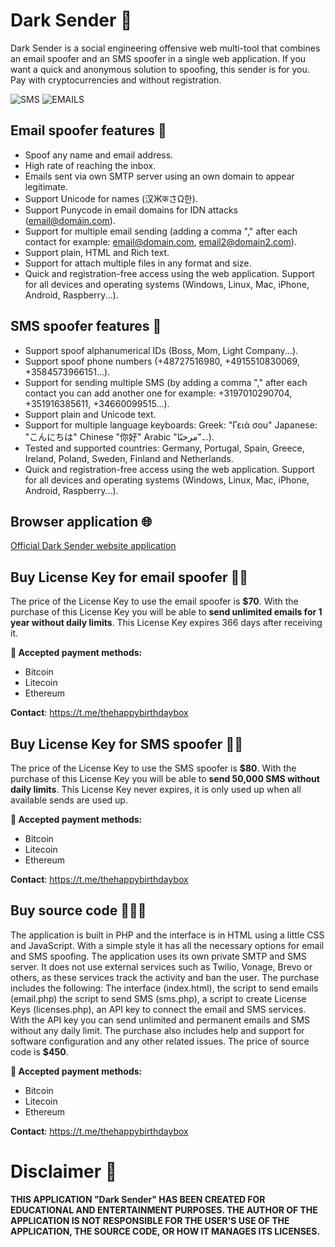 # Dark Sender 🖤

Dark Sender is a social engineering offensive web multi-tool that combines an email spoofer and an SMS spoofer in a single web application. 
If you want a quick and anonymous solution to spoofing, this sender is for you. Pay with cryptocurrencies and without registration.

![SMS](https://github.com/user-attachments/assets/291fcf34-76b9-45f4-81b8-5d627d2a8176) ![EMAILS](https://github.com/user-attachments/assets/5ab61767-6b35-44dc-a63e-55a76036c162) 


## Email spoofer features 📧

- Spoof any name and email address.
- High rate of reaching the inbox.
- Emails sent via own SMTP server using an own domain to appear legitimate.
- Support Unicode for names (汉ЖकさΩ한).
- Support Punycode in email domains for IDN attacks (email@domáin.com).
- Support for multiple email sending (adding a comma "," after each contact for example: email@domain.com, email2@domain2.com).
- Support plain, HTML and Rich text.
- Support for attach multiple files in any format and size.
- Quick and registration-free access using the web application. Support for all devices and operating systems (Windows, Linux, Mac, iPhone, Android, Raspberry...).

## SMS spoofer features 💬

- Support spoof alphanumerical IDs (Boss, Mom, Light Company...).
- Support spoof phone numbers (+48727516980, +4915510830069, +3584573966151...).
- Support for sending multiple SMS (by adding a comma "," after each contact you can add another one for example: +3197010290704, +351916385611, +34660099515...).
- Support plain and Unicode text.
- Support for multiple language keyboards: Greek: "Γειά σου" Japanese: "こんにちは" Chinese "你好" Arabic "مرحبًا"...).
- Tested and supported countries: Germany, Portugal, Spain, Greece, Ireland, Poland, Sweden, Finland and Netherlands.
- Quick and registration-free access using the web application. Support for all devices and operating systems (Windows, Linux, Mac, iPhone, Android, Raspberry...).

## Browser application 🌐

[Official Dark Sender website application](https://darksender.dreamhosters.com)

## Buy License Key for email spoofer 🔑📧

The price of the License Key to use the email spoofer is **$70**. With the purchase of this License Key you will be able to **send unlimited emails for 1 year without daily limits**. This License Key expires 366 days after receiving it.

**👛 Accepted payment methods:**

- Bitcoin
- Litecoin
- Ethereum

**Contact**: https://t.me/thehappybirthdaybox

## Buy License Key for SMS spoofer 🔑💬

The price of the License Key to use the SMS spoofer is **$80**. With the purchase of this License Key you will be able to **send 50,000 SMS without daily limits**. This License Key never expires, it is only used up when all available sends are used up.

**👛 Accepted payment methods:**

- Bitcoin
- Litecoin
- Ethereum

**Contact**: https://t.me/thehappybirthdaybox

## Buy source code 🔐📧💬

The application is built in PHP and the interface is in HTML using a little CSS and JavaScript. With a simple style it has all the necessary options for email and SMS spoofing. The application uses its own private SMTP and SMS server. It does not use external services such as Twilio, Vonage, Brevo or others, as these services track the activity and ban the user. The purchase includes the following: The interface (index.html), the script to send emails (email.php) the script to send SMS (sms.php), a script to create License Keys (licenses.php), an API key to connect the email and SMS services. With the API key you can send unlimited and permanent emails and SMS without any daily limit. The purchase also includes help and support for software configuration and any other related issues. The price of source code is **$450**.

**👛 Accepted payment methods:**

- Bitcoin
- Litecoin
- Ethereum

**Contact**: https://t.me/thehappybirthdaybox

# Disclaimer 📜

**THIS APPLICATION "Dark Sender" HAS BEEN CREATED FOR EDUCATIONAL AND ENTERTAINMENT PURPOSES. THE AUTHOR OF THE APPLICATION IS NOT RESPONSIBLE FOR THE USER'S USE OF THE APPLICATION, THE SOURCE CODE, OR HOW IT MANAGES ITS LICENSES.**
